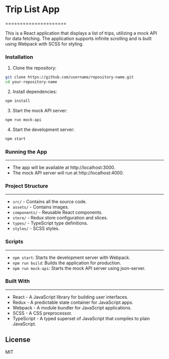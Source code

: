 # Trip List App

=====================

This is a React application that displays a list of trips, utilizing a mock API for data fetching. The application supports infinite scrolling and is built using Webpack with SCSS for styling.

### Installation

1. Clone the repository:

```bash
git clone https://github.com/username/repository-name.git
cd your-repository-name
```

2. Install dependencies:

```bash
npm install
```

3. Start the mock API server:

```bash
npm run mock-api
```

4. Start the development server:

```bash
npm start
```

### Running the App

---

- The app will be available at http://localhost:3000.
- The mock API server will run at http://localhost:4000.

### Project Structure

---

- `src/` - Contains all the source code.
- `assets/` - Contains images.
- `components/` - Reusable React components.
- `store/` - Redux store configuration and slices.
- `types/` - TypeScript type definitions.
- `styles/` - SCSS styles.

### Scripts

---

- `npm start`: Starts the development server with Webpack.
- `npm run build`: Builds the application for production.
- `npm run mock-api`: Starts the mock API server using json-server.

### Built With

---

- React - A JavaScript library for building user interfaces.
- Redux - A predictable state container for JavaScript apps.
- Webpack - A module bundler for JavaScript applications.
- SCSS - A CSS preprocessor.
- TypeScript - A typed superset of JavaScript that compiles to plain JavaScript.

## License

MIT

